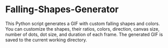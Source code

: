 # Falling-Shapes-Generator
This Python script generates a GIF with custom falling shapes and colors. You can customize the shapes, their ratios, colors, direction, canvas size, number of dots, dot size, and duration of each frame. The generated GIF is saved to the current working directory.
